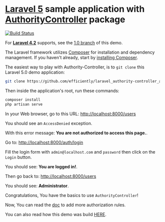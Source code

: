 [Laravel 5](http://laravel.com) sample application with [AuthorityController](https://github.com/efficiently/authority-controller/tree/2.0) package
=====================

[![Build Status](https://travis-ci.org/efficiently/laravel_authority-controller_app.svg?branch=2.0)](https://travis-ci.org/efficiently/laravel_authority-controller_app)


For [**Laravel 4.2**](http://laravel.com/docs/4.2) supports, see the [1.0 branch](https://github.com/efficiently/laravel_authority-controller_app/tree/1.0) of this demo.

The Laravel framework utilizes [Composer](http://getcomposer.org/) for installation and dependency management. If you haven't already, start by [installing Composer](http://getcomposer.org/doc/00-intro.md).

The easiest way to play with Authority-Controller, is to `git clone` this Laravel 5.0 demo application:
```bash
git clone https://github.com/efficiently/laravel_authority-controller_app --branch 2.0 && cd laravel_authority-controller_app/
```

Then inside the application's root, run these commands:
```bash
composer install
php artisan serve
```
In your Web browser, go to this URL: [http://localhost:8000/users](http://localhost:8000/users)

You should see an `AccessDenied` exception.

With this error message: __You are not authorized to access this page.__.

Go to: [http://localhost:8000/auth/login](http://localhost:8000/auth/login)

Fill the login form with `admin@localhost.com` and `password` then click on the `Login` button.

You should see: __You are logged in!__.

Then go back to: [http://localhost:8000/users](http://localhost:8000/users)

You should see: __Administrator__.

Congratulations, You have the basics to use `AuthorityController`!

Now, You can read the [doc](https://github.com/efficiently/authority-controller/blob/2.0/README.md#check-authority-rules--authorization) to add more authorization rules.

You can also read how this demo was build [HERE](demo_making_of.md).
